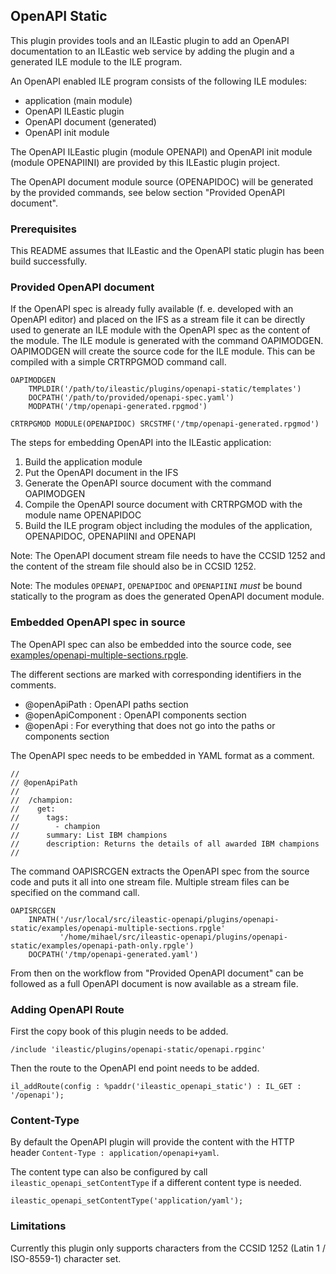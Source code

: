 ## OpenAPI Static

This plugin provides tools and an ILEastic plugin to add an OpenAPI documentation
to an ILEastic web service by adding the plugin and a generated ILE module to the 
ILE program.

An OpenAPI enabled ILE program consists of the following ILE modules:
- application (main module)
- OpenAPI ILEastic plugin
- OpenAPI document (generated)
- OpenAPI init module

The OpenAPI ILEastic plugin (module OPENAPI) and OpenAPI init module (module 
OPENAPIINI) are provided by this ILEastic plugin project.

The OpenAPI document module source (OPENAPIDOC) will be generated by the provided 
commands, see below section "Provided OpenAPI document".


### Prerequisites

This README assumes that ILEastic and the OpenAPI static plugin has been build
successfully.


### Provided OpenAPI document

If the OpenAPI spec is already fully available (f. e. developed with an OpenAPI 
editor) and placed on the IFS as a stream file it can be directly used to generate
an ILE module with the OpenAPI spec as the content of the module. The ILE module
is generated with the command OAPIMODGEN. OAPIMODGEN will create the source
code for the ILE module. This can be compiled with a simple CRTRPGMOD command call.

```
OAPIMODGEN 
    TMPLDIR('/path/to/ileastic/plugins/openapi-static/templates') 
    DOCPATH('/path/to/provided/openapi-spec.yaml') 
    MODPATH('/tmp/openapi-generated.rpgmod')

CRTRPGMOD MODULE(OPENAPIDOC) SRCSTMF('/tmp/openapi-generated.rpgmod')
```

The steps for embedding OpenAPI into the ILEastic application:

1. Build the application module
2. Put the OpenAPI document in the IFS
3. Generate the OpenAPI source document with the command OAPIMODGEN
4. Compile the OpenAPI source document with CRTRPGMOD with the module name OPENAPIDOC
5. Build the ILE program object including the modules of the application, 
   OPENAPIDOC, OPENAPIINI and OPENAPI

Note: The OpenAPI document stream file needs to have the CCSID 1252 and the content
      of the stream file should also be in CCSID 1252.

Note: The modules `OPENAPI`, `OPENAPIDOC` and `OPENAPIINI` _must_ be bound statically 
      to the program as does the generated OpenAPI document module.


### Embedded OpenAPI spec in source

The OpenAPI spec can also be embedded into the source code, see 
[examples/openapi-multiple-sections.rpgle](https://github.com/sitemule/ILEastic/blob/master/plugins/openapi-static/examples/openapi-multiple-sections.rpgle).

The different sections are marked with corresponding identifiers in the comments.

- @openApiPath : OpenAPI paths section
- @openApiComponent : OpenAPI components section
- @openApi : For everything that does not go into the paths or components section

The OpenAPI spec needs to be embedded in YAML format as a comment.

```
//
// @openApiPath
//
//  /champion:
//    get:
//      tags:
//        - champion
//      summary: List IBM champions
//      description: Returns the details of all awarded IBM champions
//
```

The command OAPISRCGEN extracts the OpenAPI spec from the source code and puts
it all into one stream file. Multiple stream files can be specified on the command
call.

```
OAPISRCGEN 
    INPATH('/usr/local/src/ileastic-openapi/plugins/openapi-static/examples/openapi-multiple-sections.rpgle' 
           '/home/mihael/src/ileastic-openapi/plugins/openapi-static/examples/openapi-path-only.rpgle')
    DOCPATH('/tmp/openapi-generated.yaml')                                         
```

From then on the workflow from "Provided OpenAPI document" can be followed as a 
full OpenAPI document is now available as a stream file.


### Adding OpenAPI Route

First the copy book of this plugin needs to be added.

```
/include 'ileastic/plugins/openapi-static/openapi.rpginc'
```

Then the route to the OpenAPI end point needs to be added.

```
il_addRoute(config : %paddr('ileastic_openapi_static') : IL_GET : '/openapi');
```


### Content-Type

By default the OpenAPI plugin will provide the content with the HTTP header
`Content-Type : application/openapi+yaml`.

The content type can also be configured by call `ileastic_openapi_setContentType`
if a different content type is needed.

```
ileastic_openapi_setContentType('application/yaml');
```


### Limitations

Currently this plugin only supports characters from the CCSID 1252 
(Latin 1 / ISO-8559-1) character set.
